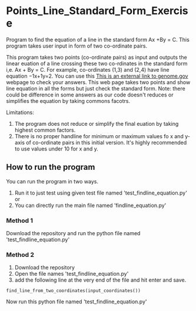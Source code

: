 # Points_Line_Standard_Form_Exercise
Program to find the equation of a line in the standard form Ax +By = C. 
This program takes user input in form of two co-ordinate pairs.

This program takes two points (co-ordinate pairs) as input and outputs the linear euation of a line 
crossing these two co-rdinates in the standard form i,e. Ax + By = C. 
For example, co-ordinates (1,3) and (2,4) have line equation −1x+1y=2. 
You can use this [This is an external link to genome.gov](https://www.mathwarehouse.com/calculators/equation-line-from-2-points.php) webpage to check your answers. This web page takes two points and show line equation in all the forms but just check the standard form. Note: there could be difference in some answers as our code doesn't 
reduces or simplifies the equation by taking commons facotrs. 

Limitations: 
1. The program does not reduce or simplify the final euation by taking highest common factors. 
2. There is no proper handline for minimum or maximum values fo x and y- axis of co-ordinate pairs in this initial version. It's highly 
recommended to use values under 10 for x and y.



## How to run the program
You can run the program in two ways. 
1. Run it to just test using given test file named 'test_findline_equation.py' or 
2. You can directly run the main file named 'findline_equation.py'


### Method 1
Download the repository and run the python file named 'test_findline_equation.py'  

### Method 2
1. Download the repository  <br>
2. Open the file names 'test_findline_equation.py' <br>
3. add the following line at the very end of the file and hit enter and save. 
```
find_line_from_two_coordinates(input_coordinates())
```
Now run this python file named 'test_findline_equation.py'

